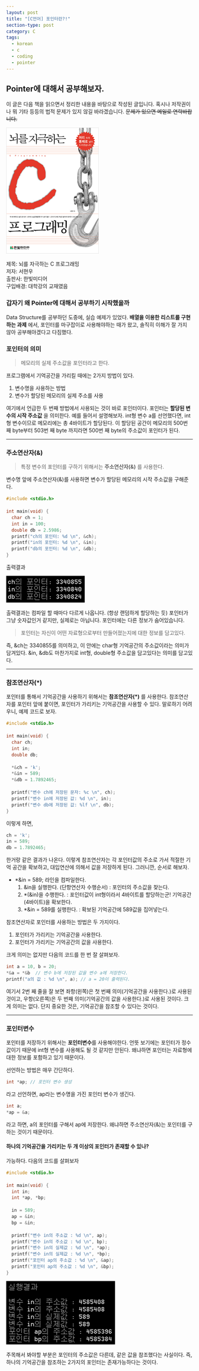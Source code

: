 ```yaml
---
layout: post
title: "[C언어] 포인터란?!"
section-type: post
category: C
tags:
  - korean
  - c
  - coding
  - pointer
---
```


## Pointer에 대해서 공부해보자.

이 글은 다음 책을 읽으면서 정리한 내용을 바탕으로 작성된 글입니다. 혹시나 저작권이나 뭐 기타 등등의 법적 문제가 있지 않길 바라겠습니다. ~~문제가 있으면 메일로 연락바랍니다.~~

![C Language Book](/img/assets/c-lang/book-about-c-lang.png)

<font align="center">제목: 뇌를 자극하는 C 프로그래밍<br>
저자: 서현우<br>
출판사: 한빛미디어<br>
구입배경: 대학강의 교재였음</font>

### 갑자기 왜 Pointer에 대해서 공부하기 시작했을까

Data Structure를 공부하던 도중에, 실습 예제가 있었다. **배열을 이용한 리스트를 구현하는 과제** 에서, 포인터를 마구잡이로 사용해야하는 때가 왔고, 솔직히 이해가 잘 가지 않아 공부해야겠다고 다짐했다.

### 포인터의 의미

> 메모리의 실제 주소값을 포인터라고 한다.

프로그램에서 기억공간을 가리킬 때에는 2가지 방법이 있다.

1. 변수명을 사용하는 방법
2. 변수가 할당된 메모리의 실제 주소를 사용

여기에서 언급한 두 번째 방법에서 사용되는 것이 바로 포인터이다. 포인터는 **할당된 변수의 시작 주소값** 을 의미한다. 예를 들어서 설명해보자. int형 변수 a를 선언했다면, int형 변수이므로 메모리에는 총 4바이트가 할당된다. 이 할당된 공간이 메모리의 500번 째 byte부터 503번 째 byte 까지라면 500번 째 byte의 주소값이 포인터가 된다.

-------------------------------------------

### 주소연산자(&)

> 특정 변수의 포인터를 구하기 위해서는 **주소연산자(&)** 를 사용한다.

변수명 앞에 주소연산자(&)를 사용하면 변수가 할당된 메모리의 시작 주소값을 구해준다.

```c
#include <stdio.h>

int main(void) {
  char ch = 1;
  int in = 100;
  double db = 2.5986;
  printf("ch의 포인터: %d \n", &ch);
  printf("in의 포인터: %d \n", &in);
  printf("db의 포인터: %d \n", &db);
}
```

<font align="center">출력결과</font>

![pointer-printf](/img/assets/c-lang/pointer-printf.PNG)

출력결과는 컴파일 할 때마다 다르게 나옵니다. (항상 랜덤하게 할당하는 듯) 포인터가 그냥 숫자값인거 같지만, 실제로는 아닙니다. 포인터에는 다른 정보가 숨어있습니다.

> 포인터는 자신이 어떤 자료형으로부터 만들어졌는지에 대한 정보를 담고있다.

즉, &ch는 3340855를 의미하고, 이 안에는 char형 기억공간의 주소값이라는 의미가 담겨있다.
&in, &db도 마찬가지로 int형, double형 주소값을 담고있다는 의미를 담고있다.

---------------------------------------

### 참조연산자(\*)

포인터를 통해서 기억공간을 사용하기 위해서는 **참조연산자(\*)** 를 사용한다. 참조연산자를 포인터 앞에 붙이면, 포인터가 가리키는 기억공간을 사용할 수 있다. 말로하기 어려우니, 예제 코드로 보자.

```c
#include <stdio.h>

int main(void) {
  char ch;
  int in;
  double db;
	
  *&ch = 'k';
  *&in = 589;
  *&db = 1.7892465;

  printf("변수 ch에 저장된 문자: %c \n", ch);
  printf("변수 in에 저장된 값: %d \n", in);
  printf("변수 db에 저장된 값: %lf \n", db);
}
```

이렇게 하면, 

```c
ch = 'k';
in = 589;
db = 1.7892465;
```

한거랑 같은 결과가 나온다. 이렇게 참조연산자는 각 포인터값의 주소로 가서 적절한 기억 공간을 확보하고, 대입연산에 의해서 값을 저장하게 된다. 그러니깐, 순서로 해보자.

- *&in = 589; 라인을 컴파일한다.
    1. &in을 실행한다. (단항연산자 수행순서) : 포인터의 주소값을 찾는다.
    2. *(&in)을 수행한다. : 포인터값이 int형이라서 4바이트를 할당하는군! 기억공간(4바이트)을 확보한다.
    3. *&in = 589를 실행한다. : 확보된 기억공간에 589값을 집어넣는다.

참조연산자로 포인터를 사용하는 방법은 두 가지이다.

1. 포인터가 가리키는 기억공간을 사용한다.
2. 포인터가 가리키는 기억공간의 값을 사용한다.

크게 의미는 없지만 다음의 코드를 한 번 잘 살펴보자.

```c
int a = 10, b = 20;
*&a = *&b  // 변수 b에 저장된 값을 변수 a에 저장한다.
printf("a의 값 : %d \n", a); // a = 20이 출력된다.
```

여기서 2번 째 줄을 잘 보면 좌항(왼쪽)은 첫 번째 의미(기억공간을 사용한다.)로 사용된 것이고, 우항(오른쪽)은 두 번째 의미(기억공간의 값을 사용한다.)로 사용된 것이다. 크게 의미는 없다. 단지 중요한 것은, 기억공간을 참조할 수 있다는 것이다.

-----------------------------

### 포인터변수

포인터를 저장하기 위해서는 **포인터변수**를 사용해야한다. 언뜻 보기에는 포인터가 정수값이기 때문에 int형 변수를 사용해도 될 것 같지만 안된다. 왜냐하면 포인터는 자료형에 대한 정보를 포함하고 있기 때문이다.

선언하는 방법은 매우 간단하다.

```c
int *ap; // 포인터 변수 생성
```

라고 선언하면, ap라는 변수명을 가진 포인터 변수가 생긴다.

```c
int a;
*ap = &a;
```

라고 하면, a의 포인터를 구해서 ap에 저장한다. 왜냐하면 주소연산자(&)는 포인터를 구하는 것이기 때문이다.

#### 하나의 기억공간을 가리키는 두 개 이상의 포인터가 존재할 수 있나?

가능하다. 다음의 코드를 살펴보자

```c
#include <stdio.h>

int main(void) {
  int in;
  int *ap, *bp;

  in = 589;
  ap = &in;
  bp = &in;

  printf("변수 in의 주소값 : %d \n", ap);
  printf("변수 in의 주소값 : %d \n", bp);
  printf("변수 in의 실제값 : %d \n", *ap);
  printf("변수 in의 실제값 : %d \n", *bp);
  printf("포인터 ap의 주소값 : %d \n", &ap);
  printf("포인터 ap의 주소값 : %d \n", &bp);
}
```

![pointer-quiz](/img/assets/c-lang/pointer-quiz.PNg)

주목해서 봐야할 부분은 포인터의 주소값은 다른데, 같은 값을 참조했다는 사실이다. 즉, 하나의 기억공간을 참조하는 2가지의 포인터는 존재가능하다는 것이다.
